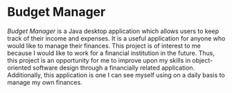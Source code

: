 # Budget Manager

*Budget Manager* is a Java desktop application which allows users to keep track of their income and expenses. It is a 
useful application for anyone who would like to manage their finances. This project is of interest to me because I would 
like to work for a financial institution in the future. Thus, this project is an opportunity for me to improve upon my 
skills in object-oriented software design through a financially related application. Additionally, this application is 
one I can see myself using on a daily basis to manage my own finances.